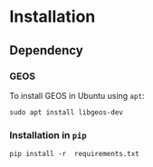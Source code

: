 # Installation
## Dependency
### GEOS
To install GEOS in Ubuntu using `apt`:

`sudo apt install libgeos-dev`

### Installation in `pip`

`pip install -r  requirements.txt` 
